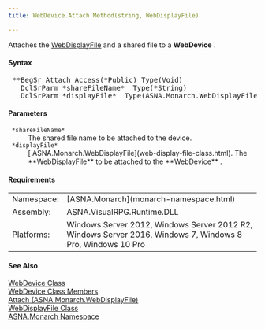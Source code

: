 ```yaml
---
title: WebDevice.Attach Method(string, WebDisplayFile)

---
```


Attaches the [ WebDisplayFile](web-display-file-class.html) and a shared file to a **WebDevice** .

#### Syntax 
<pre class="prettyprint"> **BegSr Attach Access(*Public) Type(Void)
   DclSrParm *shareFileName*  Type(*String)
   DclSrParm *displayFile*  Type(ASNA.Monarch.WebDisplayFile)**       </pre>  

#### Parameters
<dl>
        <dt>
          <code> *shareFileName* </code>
        </dt>
        <dd>The shared file name to be attached to the device.</dd>
        <dt>
          <code> *displayFile* </code>
        </dt>
        <dd>
          [
        ASNA.Monarch.WebDisplayFile](web-display-file-class.html). The 
 **WebDisplayFile**  to be attached to the 
 **WebDevice** .</dd>
</dl>  

<!-- -->

#### Requirements
<table class="dttable" cellspacing="0" cellpadding="4" width="60%">
           <colgroup>
            <col width="15%" style="font-weight:bold" />
            <col width="85%" />
          </colgroup>
          <tr>
            <td>Namespace:</td>
            <td>[ASNA.Monarch](monarch-namespace.html)</td>
          </tr>
          <tr>
            <td>Assembly:</td>
            <td>ASNA.VisualRPG.Runtime.DLL</td>
          </tr>
         <tr>
            <td>Platforms:</td>
            <td> Windows Server 2012, Windows Server 2012 R2, Windows Server 2016, Windows 7, Windows 8 Pro, Windows 10 Pro</td>
         </tr>
</table>

<!-- end -->

#### See Also
[WebDevice Class](web-device-class.html) <br /> [ WebDevice Class Members](web-device-class-members.html) <br /> [ Attach (ASNA.Monarch.WebDisplayFile)](web-device-classAttach-method2.html) <br /> [ WebDisplayFile Class](web-display-file-class.html) <br /> [ASNA.Monarch Namespace](monarch-namespace.html) 
